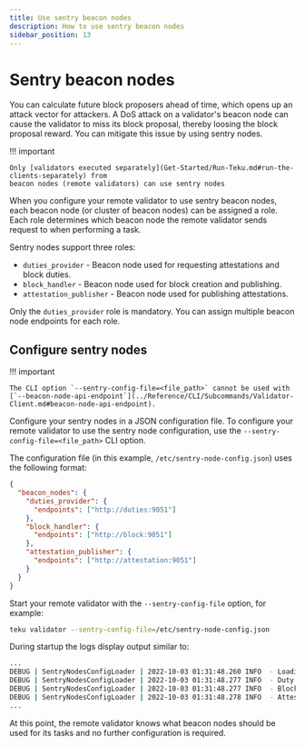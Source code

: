 ```yaml
---
title: Use sentry beacon nodes
description: How to use sentry beacon nodes
sidebar_position: 13
---
```


# Sentry beacon nodes

You can calculate future block proposers ahead of time, which opens up an attack vector for attackers. A DoS attack on a validator's beacon node can cause the validator to miss its block proposal, thereby loosing the block proposal reward. You can mitigate this issue by using sentry nodes.

!!! important

    Only [validators executed separately](Get-Started/Run-Teku.md#run-the-clients-separately) from
    beacon nodes (remote validators) can use sentry nodes

When you configure your remote validator to use sentry beacon nodes, each beacon node (or cluster of beacon nodes) can be assigned a role. Each role determines which beacon node the remote validator sends request to when performing a task.

Sentry nodes support three roles:

- `duties_provider` - Beacon node used for requesting attestations and block duties.
- `block_handler` - Beacon node used for block creation and publishing.
- `attestation_publisher` - Beacon node used for publishing attestations.

Only the `duties_provider` role is mandatory. You can assign multiple beacon node endpoints for each role.

## Configure sentry nodes

!!! important

    The CLI option `--sentry-config-file=<file_path>` cannot be used with
    [`--beacon-node-api-endpoint`](../Reference/CLI/Subcommands/Validator-Client.md#beacon-node-api-endpoint).

Configure your sentry nodes in a JSON configuration file. To configure your remote validator to use the sentry node configuration, use the `--sentry-config-file=<file_path>` CLI option.

The configuration file (in this example, `/etc/sentry-node-config.json`) uses the following format:

```json
{
  "beacon_nodes": {
    "duties_provider": {
      "endpoints": ["http://duties:9051"]
    },
    "block_handler": {
      "endpoints": ["http://block:9051"]
    },
    "attestation_publisher": {
      "endpoints": ["http://attestation:9051"]
    }
  }
}
```

Start your remote validator with the `--sentry-config-file` option, for example:

```bash
teku validator --sentry-config-file=/etc/sentry-node-config.json
```

During startup the logs display output similar to:

```bash
...
DEBUG | SentryNodesConfigLoader | 2022-10-03 01:31:48.260 INFO  - Loading sentry nodes configuration from /etc/sentry-node-config.json
DEBUG | SentryNodesConfigLoader | 2022-10-03 01:31:48.277 INFO  - Duty provider beacon nodes: http://duties:9051
DEBUG | SentryNodesConfigLoader | 2022-10-03 01:31:48.277 INFO  - Block handler beacon nodes: http://block:9051
DEBUG | SentryNodesConfigLoader | 2022-10-03 01:31:48.278 INFO  - Attestation publisher beacon nodes: http://attestation:9051
...
```

At this point, the remote validator knows what beacon nodes should be used for its tasks and no further configuration is required.
